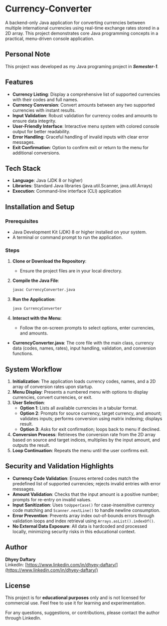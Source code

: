 #  Currency-Converter

A backend-only Java application for converting currencies between multiple international currencies using real-time exchange rates stored in a 2D array. This project demonstrates core Java programming concepts in a practical, menu-driven console application.

##  Personal Note

This project was developed as my Java programing project in ***Semester-1***.

##  Features

- **Currency Listing**: Display a comprehensive list of supported currencies with their codes and full names.
- **Currency Conversion**: Convert amounts between any two supported currencies with instant results.
- **Input Validation**: Robust validation for currency codes and amounts to ensure data integrity.
- **User-Friendly Interface**: Interactive menu system with colored console output for better readability.
- **Error Handling**: Graceful handling of invalid inputs with clear error messages.
- **Exit Confirmation**: Option to confirm exit or return to the menu for additional conversions.

##  Tech Stack

- **Language**: Java (JDK 8 or higher)
- **Libraries**: Standard Java libraries (java.util.Scanner, java.util.Arrays)
- **Execution**: Command-line interface (CLI) application

##  Installation and Setup

### Prerequisites
- Java Development Kit (JDK) 8 or higher installed on your system.
- A terminal or command prompt to run the application.

### Steps
1. **Clone or Download the Repository**:
   - Ensure the project files are in your local directory.


2. **Compile the Java File**:
   ```bash
   javac CurrencyConverter.java
   ```

3. **Run the Application**:
   ```bash
   java CurrencyConverter
   ```

4. **Interact with the Menu**:
   - Follow the on-screen prompts to select options, enter currencies, and amounts.

- **CurrencyConverter.java**: The core file with the main class, currency data (codes, names, rates), input handling, validation, and conversion functions.

##  System Workflow

1. **Initialization**: The application loads currency codes, names, and a 2D array of conversion rates upon startup.
2. **Menu Display**: Presents a numbered menu with options to display currencies, convert currencies, or exit.
3. **User Selection**:
   - **Option 1**: Lists all available currencies in a tabular format.
   - **Option 2**: Prompts for source currency, target currency, and amount; validates inputs; performs conversion using matrix indexing; displays result.
   - **Option 3**: Asks for exit confirmation; loops back to menu if declined.
4. **Conversion Process**: Retrieves the conversion rate from the 2D array based on source and target indices, multiplies by the input amount, and outputs the result.
5. **Loop Continuation**: Repeats the menu until the user confirms exit.

##  Security and Validation Highlights

- **Currency Code Validation**: Ensures entered codes match the predefined list of supported currencies; rejects invalid entries with error messages.
- **Amount Validation**: Checks that the input amount is a positive number; prompts for re-entry on invalid values.
- **Input Sanitization**: Uses `toUpperCase()` for case-insensitive currency code matching and `Scanner.nextLine()` to handle newline consumption.
- **Error Prevention**: Prevents array index out-of-bounds errors through validation loops and index retrieval using `Arrays.asList().indexOf()`.
- **No External Data Exposure**: All data is hardcoded and processed locally, minimizing security risks in this educational context.

##  Author

**Dhyey Daftary**  
LinkedIn: [https://www.linkedin.com/in/dhyey-daftary/](https://www.linkedin.com/in/dhyey-daftary/)

##  License

This project is for **educational purposes** only and is not licensed for commercial use. Feel free to use it for learning and experimentation.


For any questions, suggestions, or contributions, please contact the author through LinkedIn.